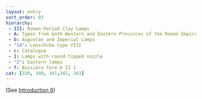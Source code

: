 ```yaml
---
layout: entry
sort_order: 93
hierarchy:
 - III: Roman-Period Clay Lamps
 - A: Types from both Western and Eastern Provinces of the Roman Empire
 - b: Augustan and Imperial Lamps
 - "14": Loeschcke type VIII
 - c: Catalogue
 - I: Lamps with round-tipped nozzle
 - "2": Eastern lamps
 - f: Bussière form D II 1
cat: [339, 340, 341,342, 343]
---
```


(See [Introduction 6](Introduction-6))
